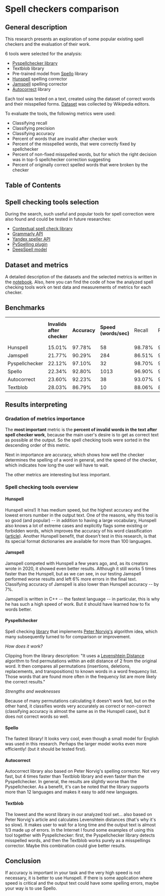 # Spell checkers comparison

## General description

This research presents an exploration of some popular existing spell checkers and the evaluation of their work.

6 tools were selected for the analysis:

* [Pyspellchecker library](https://github.com/barrust/pyspellchecker)
* Textblob library
* Pre-trained model from [Spello](https://pypi.org/project/spello/) library
* [Hunspell](https://github.com/hunspell/hunspell) spelling corrector
* [Jamspell](https://github.com/bakwc/JamSpell) spelling corrector
* [Autocorrect](https://github.com/filyp/autocorrect) library

Each tool was tested on a text, created using the dataset of correct words and their misspelled
forms. [Dataset](https://www.kaggle.com/datasets/bittlingmayer/spelling?resource=download&select=wikipedia.txt) was
collected by Wikipedia editors.

To evaluate the tools, the following metrics were used:

* Classifying recall
* Classifying precision
* Classifying accuracy
* Percent of words that are invalid after checker work
* Percent of the misspelled words, that were correctly fixed by spellchecker
* Percent of non-fixed misspelled words, but for which the right decision was in top-5 spellchecker correction
  suggesting
* Percent of originally correct spelled words that were broken by the checker

## Table of Contents

## Spell checking tools selection

During the search, such useful and popular tools for spell correction were also found and could be tested in future
researches:

* [Contextual spell check library](https://pypi.org/project/contextualSpellCheck/)
* [Grammarly API](https://developer.grammarly.com/)
* [Yandex speller API](https://yandex.ru/dev/speller/)
* [PySpelling plugin](https://facelessuser.github.io/pyspelling/api/)
* [DeepSpell model](https://github.com/MajorTal/DeepSpell)

## Dataset and metrics

A detailed description of the datasets and the selected metrics is written in
the [notebook](https://github.com/diffitask/spell-checkers-comparison/blob/main/spell-checkers-comparison.ipynb). Also,
here you can find the code of how the analyzed spell checking tools work on test data and measurements of metrics for
each checker.

## Benchmarks

<table>
  <tr>
    <td></td>
    <td><b>Invalids after checker</b></td>
    <td><b>Accuracy</b></td>
    <td><b>Speed<br>
(words/sec)</b></td>
    <td>Recall</td>
    <td>Precision</td>
    <td>Fixed</td>
    <td>Non-fixed with correction in top-5</td>
    <td>Broken</td>
  </tr>
  <tr>
    <td>Hunspell</td>
    <td>15.01%</td>
    <td>97.78%</td>
    <td>58</td>
    <td>98.78%</td>
    <td>97.31%</td>
    <td>75.97%</td>
    <td>67.74%</td>
    <td>3.49%</td>
  </tr>
  <tr>
    <td>Jamspell</td>
    <td>21.77%</td>
    <td>90.29%</td>
    <td>284</td>
    <td>86.51%</td>
    <td>95.76%</td>
    <td>65.01%</td>
    <td>56.65%</td>
    <td>4.89%</td>
  </tr>
  <tr>
    <td>Pyspellchecker</td>
    <td>22.12%</td>
    <td>97.10%</td>
    <td>32</td>
    <td>98.70%</td>
    <td>96.22%</td>
    <td>64.44%</td>
    <td>56.26%</td>
    <td>4.94%</td>
  </tr>
  <tr>
    <td>Spello</td>
    <td>22.34%</td>
    <td>92.80%</td>
    <td>1013</td>
    <td>96.90%</td>
    <td>90.86%</td>
    <td>69.90%</td>
    <td>47.05%</td>
    <td>12.43%</td>
  </tr>
  <tr>
    <td>Autocorrect</td>
    <td>23.60%</td>
    <td>92.23%</td>
    <td>38</td>
    <td>93.07%</td>
    <td>93.07%</td>
    <td>64.85%</td>
    <td>55.57%</td>
    <td>8.84%</td>
  </tr>
  <tr>
    <td>Textblob</td>
    <td>28.03%</td>
    <td>86.79%</td>
    <td>10</td>
    <td>88.06%</td>
    <td>88.34%</td>
    <td>61.63%</td>
    <td>37.87%</td>
    <td>14.83%</td>
  </tr>
</table>

## Results interpreting

### Gradation of metrics importance

The **most important** metric is the **percent of invalid words in the text after spell checker work**, because the main
user's
desire is to get as correct text as possible at the output. So the spell checking tools were sorted in the descending
order of
this metric.

Next in importance are accuracy, which shows how well the checker determines the spelling of a word in general, and the
speed of the checker, which indicates how long the user will have to wait.

The other metrics are interesting but less important.

### Spell checking tools overview

#### Hunspell

Hunspell wins!) It has medium speed, but the highest accuracy and the lowest errors number in the output text. One of
the reasons, why this tool is so good (and popular) -- in addition to having a large vocabulary, Hunspell also knows a
lot of extreme cases and explicitly flags some existing or forbidden words, which improves the accuracy of his word
classification ([article](https://zverok.space/blog/2021-03-16-spellchecking-dictionaries.html)). Another Hunspell
benefit, that doesn't test in this research, is that its special format dictionaries are available for more than 100
languages.

#### Jamspell

Jamspell competed with Hunspell a few years ago, and, as its creators wrote in 2020, it showed even better results.
Although it still works 5 times faster than the Hunspell, but as we can see, in our testing Jamspell performed worse
results and left 6% more errors in the final text. Classifying accuracy of Jamspell is also lower than Hunspell
accuracy -- by 7%.

Jamspell is written in C++ -- the fastest language -- in particular, this is why he has such a high speed of work. But
it should have learned how to fix words better.

#### Pyspellchecker

Spell checking [library](https://github.com/barrust/pyspellchecker) that
implements [Peter Norvig's](https://norvig.com/spell-correct.html) algorithm idea, which many subsequently turned to for
comparison or improvement.

*How does it work?*

Clipping from the library description:
"It uses a [Levenshtein Distance](https://en.wikipedia.org/wiki/Levenshtein_distance) algorithm to find permutations
within an edit distance of 2 from the original word. It then compares all permutations (insertions, deletions,
replacements, and transpositions) to known words in a word frequency list. Those words that are found more often in the
frequency list are more likely the correct results."

*Strengths and weaknesses*

Because of many permutations calculating it doesn't work fast, but on the other hand, it classifies words very
accurately as correct or non-correct (classifying accuracy is almost the same as in the Hunspell case), but it does not
correct words so well.

#### Spello

The fastest library! It looks very cool, even though a small model for English was used in this research. Perhaps the
larger model works even more efficiently! (but it should be tested first).

#### Autocorrect

Autocorrect library also based on Peter Norvig's spelling corrector. Not very fast, but 4 times faster than Textblob
library and even faster than the Pyspellchecker. In general, the results are slightly worse than the Pyspellchecker. As
a benefit, it's can be noted that the library supports more than 12 languages and makes it easy to add new languages.

#### Textblob

The lowest and the worst library in our analyzed tool set... also based on Peter Norvig's article and calculates
Levenshtein distances (that's why it's so slow). It makes user to wait for a long time and the output text
is almost 1/3 made up of errors. In the Internet I found some examples of using this tool together with Pyspellchecker:
first, the Pyspellchecker library detects misspelled words, and then the Textblob works purely as a misspellings
corrector. Maybe this combination could give better results.

## Conclusion

If accuracy is important in your task and the very high speed is not necessary, it is better to use Hunspell. If there
is some application where speed is critical and the output text could have some spelling errors, maybe your way is to
use Spello.